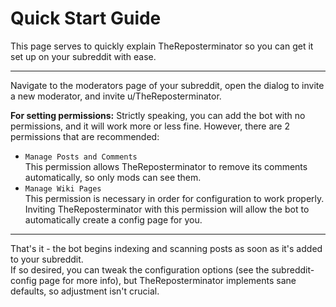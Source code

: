 # Quick Start Guide
This page serves to quickly explain TheReposterminator so you can get it set up on your subreddit with ease.

---
Navigate to the moderators page of your subreddit, open the dialog to invite a new moderator, and invite u/TheReposterminator.

**For setting permissions:** Strictly speaking, you can add the bot with no permissions, and it will work more or less fine. However, there are 2 permissions that are recommended:
- `Manage Posts and Comments`
    <br>
    This permission allows TheReposterminator to remove its comments automatically, so only mods can see them.
- `Manage Wiki Pages`
    <br>
    This permission is necessary in order for configuration to work properly. Inviting TheReposterminator with this permission will allow the bot to automatically create a config page for you.

---
That's it - the bot begins indexing and scanning posts as soon as it's added to your subreddit.
    <br>
If so desired, you can tweak the configuration options (see the subreddit-config page for more info), but TheReposterminator implements sane defaults, so adjustment isn't crucial.